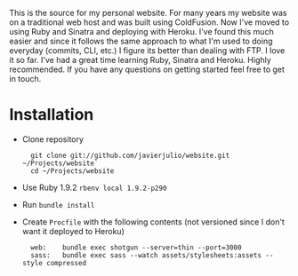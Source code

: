 This is the source for my personal website. For many years my website was on a traditional web host and was built using ColdFusion. Now I've moved to using Ruby and Sinatra and deploying with Heroku. I've found this much easier and since it follows the same approach to what I'm used to doing everyday (commits, CLI, etc.) I figure its better than dealing with FTP. I love it so far. I've had a great time learning Ruby, Sinatra and Heroku. Highly recommended. If you have any questions on getting started feel free to get in touch.

# Installation

* Clone repository

        git clone git://github.com/javierjulio/website.git ~/Projects/website`
        cd ~/Projects/website

* Use Ruby 1.9.2 `rbenv local 1.9.2-p290`
* Run `bundle install`
* Create `Procfile` with the following contents (not versioned since I don't want it deployed to Heroku)

        web:    bundle exec shotgun --server=thin --port=3000
        sass:   bundle exec sass --watch assets/stylesheets:assets --style compressed
